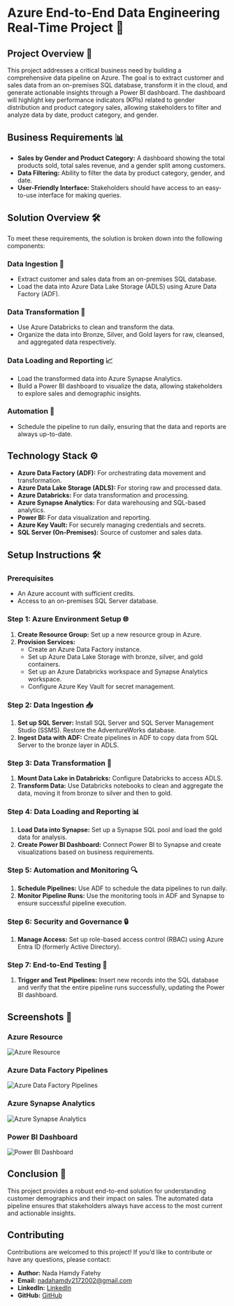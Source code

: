 # Azure End-to-End Data Engineering Real-Time Project 🚀

## Project Overview 🌟

This project addresses a critical business need by building a comprehensive data pipeline on Azure. The goal is to extract customer and sales data from an on-premises SQL database, transform it in the cloud, and generate actionable insights through a Power BI dashboard. The dashboard will highlight key performance indicators (KPIs) related to gender distribution and product category sales, allowing stakeholders to filter and analyze data by date, product category, and gender.

## Business Requirements 📊

- **Sales by Gender and Product Category:** A dashboard showing the total products sold, total sales revenue, and a gender split among customers.
- **Data Filtering:** Ability to filter the data by product category, gender, and date.
- **User-Friendly Interface:** Stakeholders should have access to an easy-to-use interface for making queries.

## Solution Overview 🛠️

To meet these requirements, the solution is broken down into the following components:

### Data Ingestion 💾

- Extract customer and sales data from an on-premises SQL database.
- Load the data into Azure Data Lake Storage (ADLS) using Azure Data Factory (ADF).

### Data Transformation 🔄

- Use Azure Databricks to clean and transform the data.
- Organize the data into Bronze, Silver, and Gold layers for raw, cleansed, and aggregated data respectively.

### Data Loading and Reporting 📈

- Load the transformed data into Azure Synapse Analytics.
- Build a Power BI dashboard to visualize the data, allowing stakeholders to explore sales and demographic insights.

### Automation 🔁

- Schedule the pipeline to run daily, ensuring that the data and reports are always up-to-date.

## Technology Stack ⚙️

- **Azure Data Factory (ADF):** For orchestrating data movement and transformation.
- **Azure Data Lake Storage (ADLS):** For storing raw and processed data.
- **Azure Databricks:** For data transformation and processing.
- **Azure Synapse Analytics:** For data warehousing and SQL-based analytics.
- **Power BI:** For data visualization and reporting.
- **Azure Key Vault:** For securely managing credentials and secrets.
- **SQL Server (On-Premises):** Source of customer and sales data.

## Setup Instructions 🛠️

### Prerequisites

- An Azure account with sufficient credits.
- Access to an on-premises SQL Server database.

### Step 1: Azure Environment Setup 🌐

1. **Create Resource Group:** Set up a new resource group in Azure.
2. **Provision Services:**
   - Create an Azure Data Factory instance.
   - Set up Azure Data Lake Storage with bronze, silver, and gold containers.
   - Set up an Azure Databricks workspace and Synapse Analytics workspace.
   - Configure Azure Key Vault for secret management.

### Step 2: Data Ingestion 📥

1. **Set up SQL Server:** Install SQL Server and SQL Server Management Studio (SSMS). Restore the AdventureWorks database.
2. **Ingest Data with ADF:** Create pipelines in ADF to copy data from SQL Server to the bronze layer in ADLS.

### Step 3: Data Transformation 🔧

1. **Mount Data Lake in Databricks:** Configure Databricks to access ADLS.
2. **Transform Data:** Use Databricks notebooks to clean and aggregate the data, moving it from bronze to silver and then to gold.

### Step 4: Data Loading and Reporting 📊

1. **Load Data into Synapse:** Set up a Synapse SQL pool and load the gold data for analysis.
2. **Create Power BI Dashboard:** Connect Power BI to Synapse and create visualizations based on business requirements.

### Step 5: Automation and Monitoring 🔍

1. **Schedule Pipelines:** Use ADF to schedule the data pipelines to run daily.
2. **Monitor Pipeline Runs:** Use the monitoring tools in ADF and Synapse to ensure successful pipeline execution.

### Step 6: Security and Governance 🔒

1. **Manage Access:** Set up role-based access control (RBAC) using Azure Entra ID (formerly Active Directory).

### Step 7: End-to-End Testing 🧪

1. **Trigger and Test Pipelines:** Insert new records into the SQL database and verify that the entire pipeline runs successfully, updating the Power BI dashboard.

## Screenshots 📸

### Azure Resource

![Azure Resource](https://github.com/user-attachments/assets/5482fd3a-e0fa-4f0b-92ff-01db6734c73f)

### Azure Data Factory Pipelines

![Azure Data Factory Pipelines](https://github.com/user-attachments/assets/aab9e937-babf-4608-a54d-12d2913ed3da)

### Azure Synapse Analytics

![Azure Synapse Analytics](https://github.com/user-attachments/assets/b800836f-a8e3-466a-8f95-c4cf481abb8b)

### Power BI Dashboard

![Power BI Dashboard](https://github.com/user-attachments/assets/65449c9a-9b14-411b-b046-8480d35d18f2)


## Conclusion 🎯

This project provides a robust end-to-end solution for understanding customer demographics and their impact on sales. The automated data pipeline ensures that stakeholders always have access to the most current and actionable insights.


## **Contributing**

Contributions are welcomed to this project! If you’d like to contribute or have any questions, please contact:

- **Author:** Nada Hamdy Fatehy
- **Email:** nadahamdy2172002@gmail.com
- **LinkedIn:** [LinkedIn](https://www.linkedin.com/in/nada-hamdy-2265692a3/)
- **GitHub:** [GitHub](https://github.com/nadahamdy217)

